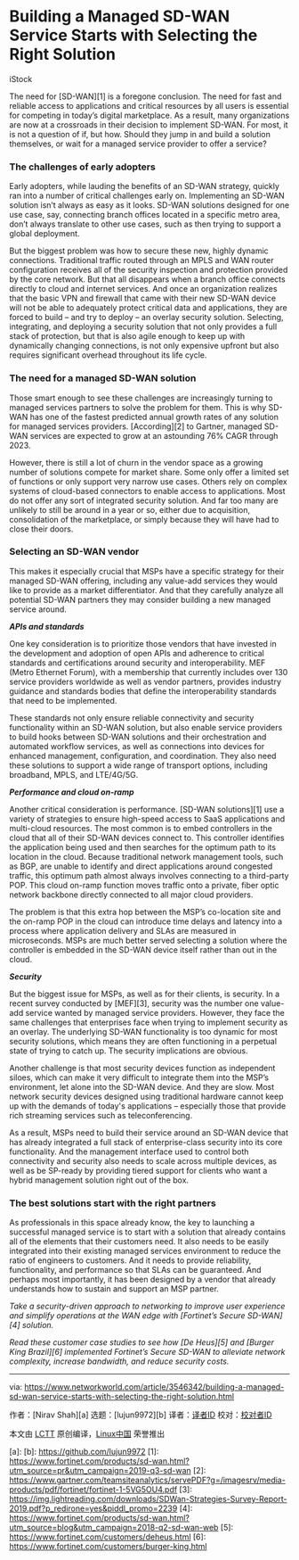 [#]: collector: (lujun9972)
[#]: translator: ( )
[#]: reviewer: ( )
[#]: publisher: ( )
[#]: url: ( )
[#]: subject: (Building a Managed SD-WAN Service Starts with Selecting the Right Solution)
[#]: via: (https://www.networkworld.com/article/3546342/building-a-managed-sd-wan-service-starts-with-selecting-the-right-solution.html)
[#]: author: (Nirav Shah )

Building a Managed SD-WAN Service Starts with Selecting the Right Solution
======

iStock

The need for [SD-WAN][1] is a foregone conclusion. The need for fast and reliable access to applications and critical resources by all users is essential for competing in today’s digital marketplace. As a result, many organizations are now at a crossroads in their decision to implement SD-WAN. For most, it is not a question of if, but how. Should they jump in and build a solution themselves, or wait for a managed service provider to offer a service?

### The challenges of early adopters

Early adopters, while lauding the benefits of an SD-WAN strategy, quickly ran into a number of critical challenges early on. Implementing an SD-WAN solution isn’t always as easy as it looks. SD-WAN solutions designed for one use case, say, connecting branch offices located in a specific metro area, don’t always translate to other use cases, such as then trying to support a global deployment.

But the biggest problem was how to secure these new, highly dynamic connections. Traditional traffic routed through an MPLS and WAN router configuration receives all of the security inspection and protection provided by the core network. But that all disappears when a branch office connects directly to cloud and internet services. And once an organization realizes that the basic VPN and firewall that came with their new SD-WAN device will not be able to adequately protect critical data and applications, they are forced to build – and try to deploy – an overlay security solution. Selecting, integrating, and deploying a security solution that not only provides a full stack of protection, but that is also agile enough to keep up with dynamically changing connections, is not only expensive upfront but also requires significant overhead throughout its life cycle.

### The need for a managed SD-WAN solution

Those smart enough to see these challenges are increasingly turning to managed services partners to solve the problem for them. This is why SD-WAN has one of the fastest predicted annual growth rates of any solution for managed services providers. [According][2] to Gartner, managed SD-WAN services are expected to grow at an astounding 76% CAGR through 2023.

However, there is still a lot of churn in the vendor space as a growing number of solutions compete for market share. Some only offer a limited set of functions or only support very narrow use cases. Others rely on complex systems of cloud-based connectors to enable access to applications. Most do not offer any sort of integrated security solution. And far too many are unlikely to still be around in a year or so, either due to acquisition, consolidation of the marketplace, or simply because they will have had to close their doors.

### Selecting an SD-WAN vendor

This makes it especially crucial that MSPs have a specific strategy for their managed SD-WAN offering, including any value-add services they would like to provide as a market differentiator. And that they carefully analyze all potential SD-WAN partners they may consider building a new managed service around.

_**APIs and standards**_

One key consideration is to prioritize those vendors that have invested in the development and adoption of open APIs and adherence to critical standards and certifications around security and interoperability. MEF (Metro Ethernet Forum), with a membership that currently includes over 130 service providers worldwide as well as vendor partners, provides industry guidance and standards bodies that define the interoperability standards that need to be implemented.

These standards not only ensure reliable connectivity and security functionality within an SD-WAN solution, but also enable service providers to build hooks between SD-WAN solutions and their orchestration and automated workflow services, as well as connections into devices for enhanced management, configuration, and coordination. They also need these solutions to support a wide range of transport options, including broadband, MPLS, and LTE/4G/5G.

_**Performance and cloud on-ramp**_

Another critical consideration is performance. [SD-WAN solutions][1] use a variety of strategies to ensure high-speed access to SaaS applications and multi-cloud resources. The most common is to embed controllers in the cloud that all of their SD-WAN devices connect to. This controller identifies the application being used and then searches for the optimum path to its location in the cloud. Because traditional network management tools, such as BGP, are unable to identify and direct applications around congested traffic, this optimum path almost always involves connecting to a third-party POP. This cloud on-ramp function moves traffic onto a private, fiber optic network backbone directly connected to all major cloud providers.

The problem is that this extra hop between the MSP’s co-location site and the on-ramp POP in the cloud can introduce time delays and latency into a process where application delivery and SLAs are measured in microseconds. MSPs are much better served selecting a solution where the controller is embedded in the SD-WAN device itself rather than out in the cloud.

_**Security**_

But the biggest issue for MSPs, as well as for their clients, is security. In a recent survey conducted by [MEF][3], security was the number one value-add service wanted by managed service providers. However, they face the same challenges that enterprises face when trying to implement security as an overlay. The underlying SD-WAN functionality is too dynamic for most security solutions, which means they are often functioning in a perpetual state of trying to catch up. The security implications are obvious.

Another challenge is that most security devices function as independent siloes, which can make it very difficult to integrate them into the MSP’s environment, let alone into the SD-WAN device. And they are slow. Most network security devices designed using traditional hardware cannot keep up with the demands of today's applications – especially those that provide rich streaming services such as teleconferencing.

As a result, MSPs need to build their service around an SD-WAN device that has already integrated a full stack of enterprise-class security into its core functionality. And the management interface used to control both connectivity and security also needs to scale across multiple devices, as well as be SP-ready by providing tiered support for clients who want a hybrid management solution right out of the box.

### The best solutions start with the right partners

As professionals in this space already know, the key to launching a successful managed service is to start with a solution that already contains all of the elements that their customers need. It also needs to be easily integrated into their existing managed services environment to reduce the ratio of engineers to customers. And it needs to provide reliability, functionality, and performance so that SLAs can be guaranteed. And perhaps most importantly, it has been designed by a vendor that already understands how to sustain and support an MSP partner.

_Take a security-driven approach to networking to improve user experience and simplify operations at the WAN edge with _[_Fortinet’s Secure SD-WAN_][4]_ solution._

_Read these customer case studies to see how _[_De Heus_][5]_ and _[_Burger King Brazil_][6]_ implemented Fortinet’s Secure SD-WAN to alleviate network complexity, increase bandwidth, and reduce security costs._

--------------------------------------------------------------------------------

via: https://www.networkworld.com/article/3546342/building-a-managed-sd-wan-service-starts-with-selecting-the-right-solution.html

作者：[Nirav Shah][a]
选题：[lujun9972][b]
译者：[译者ID](https://github.com/译者ID)
校对：[校对者ID](https://github.com/校对者ID)

本文由 [LCTT](https://github.com/LCTT/TranslateProject) 原创编译，[Linux中国](https://linux.cn/) 荣誉推出

[a]: 
[b]: https://github.com/lujun9972
[1]: https://www.fortinet.com/products/sd-wan.html?utm_source=pr&utm_campaign=2019-q3-sd-wan
[2]: https://www.gartner.com/teamsiteanalytics/servePDF?g=/imagesrv/media-products/pdf/fortinet/fortinet-1-5VG5OU4.pdf
[3]: https://img.lightreading.com/downloads/SDWan-Strategies-Survey-Report-2019.pdf?p_redirone=yes&piddl_promo=2239
[4]: https://www.fortinet.com/products/sd-wan.html?utm_source=blog&utm_campaign=2018-q2-sd-wan-web
[5]: https://www.fortinet.com/customers/deheus.html
[6]: https://www.fortinet.com/customers/burger-king.html
